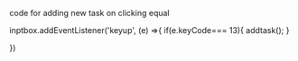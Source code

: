 code for adding new task on clicking equal   

inptbox.addEventListener('keyup', (e) =>{
  if(e.keyCode=== 13){
    addtask();
  }
 
})
